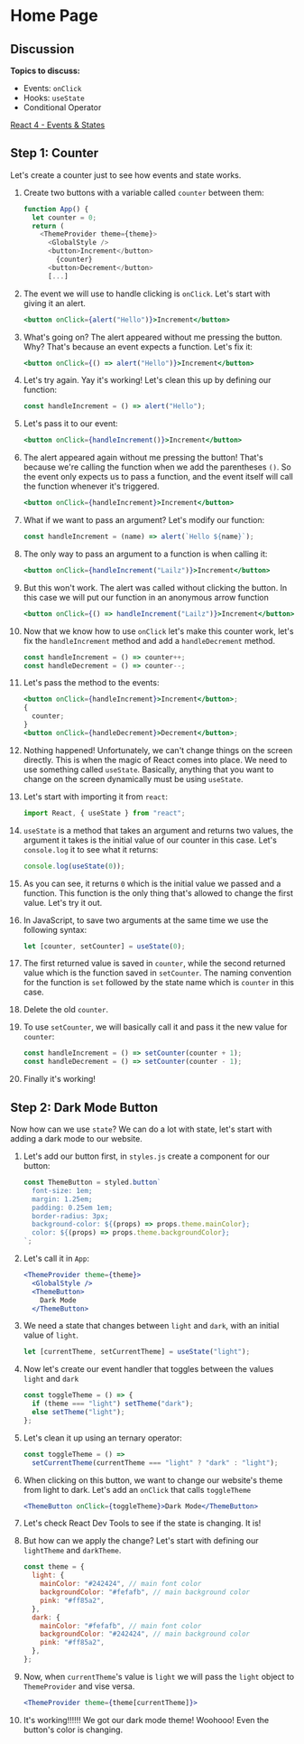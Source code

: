 # Home Page

## Discussion

**Topics to discuss:**

- Events: `onClick`
- Hooks: `useState`
- Conditional Operator

[React 4 - Events & States](https://docs.google.com/presentation/d/1XD1QxGNfEP_BmNRlHPyP2h5WTj6gi4ql0WemniTw4vY/edit#slide=id.g4424c630a5_0_7)

## Step 1: Counter

Let's create a counter just to see how events and state works.

1. Create two buttons with a variable called `counter` between them:

   ```javascript
   function App() {
     let counter = 0;
     return (
       <ThemeProvider theme={theme}>
         <GlobalStyle />
         <button>Increment</button>
           {counter}
         <button>Decrement</button>
         [...]
   ```

2. The event we will use to handle clicking is `onClick`. Let's start with giving it an alert.

   ```jsx
   <button onClick={alert("Hello")}>Increment</button>
   ```

3. What's going on? The alert appeared without me pressing the button. Why? That's because an event expects a function. Let's fix it:

   ```jsx
   <button onClick={() => alert("Hello")}>Increment</button>
   ```

4. Let's try again. Yay it's working! Let's clean this up by defining our function:

   ```javascript
   const handleIncrement = () => alert("Hello");
   ```

5. Let's pass it to our event:

   ```jsx
   <button onClick={handleIncrement()}>Increment</button>
   ```

6. The alert appeared again without me pressing the button! That's because we're calling the function when we add the parentheses `()`. So the event only expects us to pass a function, and the event itself will call the function whenever it's triggered.

   ```jsx
   <button onClick={handleIncrement}>Increment</button>
   ```

7. What if we want to pass an argument? Let's modify our function:

   ```javascript
   const handleIncrement = (name) => alert(`Hello ${name}`);
   ```

8. The only way to pass an argument to a function is when calling it:

   ```jsx
   <button onClick={handleIncrement("Lailz")}>Increment</button>
   ```

9. But this won't work. The alert was called without clicking the button. In this case we will put our function in an anonymous arrow function

   ```jsx
   <button onClick={() => handleIncrement("Lailz")}>Increment</button>
   ```

10. Now that we know how to use `onClick` let's make this counter work, let's fix the `handleIncrement` method and add a `handleDecrement` method.

    ```javascript
    const handleIncrement = () => counter++;
    const handleDecrement = () => counter--;
    ```

11. Let's pass the method to the events:

    ```jsx
    <button onClick={handleIncrement}>Increment</button>;
    {
      counter;
    }
    <button onClick={handleDecrement}>Decrement</button>;
    ```

12. Nothing happened! Unfortunately, we can't change things on the screen directly. This is when the magic of React comes into place. We need to use something called `useState`. Basically, anything that you want to change on the screen dynamically must be using `useState`.

13. Let's start with importing it from `react`:

    ```javascript
    import React, { useState } from "react";
    ```

14. `useState` is a method that takes an argument and returns two values, the argument it takes is the initial value of our counter in this case. Let's `console.log` it to see what it returns:

    ```javascript
    console.log(useState(0));
    ```

15. As you can see, it returns `0` which is the initial value we passed and a function. This function is the only thing that's allowed to change the first value. Let's try it out.

16. In JavaScript, to save two arguments at the same time we use the following syntax:

    ```javascript
    let [counter, setCounter] = useState(0);
    ```

17. The first returned value is saved in `counter`, while the second returned value which is the function saved in `setCounter`. The naming convention for the function is `set` followed by the state name which is `counter` in this case.

18. Delete the old `counter`.

19. To use `setCounter`, we will basically call it and pass it the new value for `counter`:

    ```javascript
    const handleIncrement = () => setCounter(counter + 1);
    const handleDecrement = () => setCounter(counter - 1);
    ```

20. Finally it's working!

## Step 2: Dark Mode Button

Now how can we use `state`? We can do a lot with state, let's start with adding a dark mode to our website.

1. Let's add our button first, in `styles.js` create a component for our button:

   ```javascript
   const ThemeButton = styled.button`
     font-size: 1em;
     margin: 1.25em;
     padding: 0.25em 1em;
     border-radius: 3px;
     background-color: ${(props) => props.theme.mainColor};
     color: ${(props) => props.theme.backgroundColor};
   `;
   ```

2. Let's call it in `App`:

   ```jsx
   <ThemeProvider theme={theme}>
     <GlobalStyle />
     <ThemeButton>
       Dark Mode
     </ThemeButton>
   ```

3. We need a state that changes between `light` and `dark`, with an initial value of `light`.

   ```javascript
   let [currentTheme, setCurrentTheme] = useState("light");
   ```

4. Now let's create our event handler that toggles between the values `light` and `dark`

   ```javascript
   const toggleTheme = () => {
     if (theme === "light") setTheme("dark");
     else setTheme("light");
   };
   ```

5. Let's clean it up using an ternary operator:

   ```javascript
   const toggleTheme = () =>
     setCurrentTheme(currentTheme === "light" ? "dark" : "light");
   ```

6. When clicking on this button, we want to change our website's theme from light to dark. Let's add an `onClick` that calls `toggleTheme`

   ```jsx
   <ThemeButton onClick={toggleTheme}>Dark Mode</ThemeButton>
   ```

7. Let's check React Dev Tools to see if the state is changing. It is!

8. But how can we apply the change? Let's start with defining our `lightTheme` and `darkTheme`.

   ```javascript
   const theme = {
     light: {
       mainColor: "#242424", // main font color
       backgroundColor: "#fefafb", // main background color
       pink: "#ff85a2",
     },
     dark: {
       mainColor: "#fefafb", // main font color
       backgroundColor: "#242424", // main background color
       pink: "#ff85a2",
     },
   };
   ```

9. Now, when `currentTheme`'s value is `light` we will pass the `light` object to `ThemeProvider` and vise versa.

   ```jsx
   <ThemeProvider theme={theme[currentTheme]}>
   ```

10. It's working!!!!!! We got our dark mode theme! Woohooo! Even the button's color is changing.
